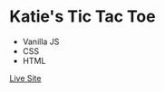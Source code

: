 # Katie's Tic Tac Toe

- Vanilla JS
- CSS
- HTML

[Live Site](https://katiepestotnik.github.io/TTT/)